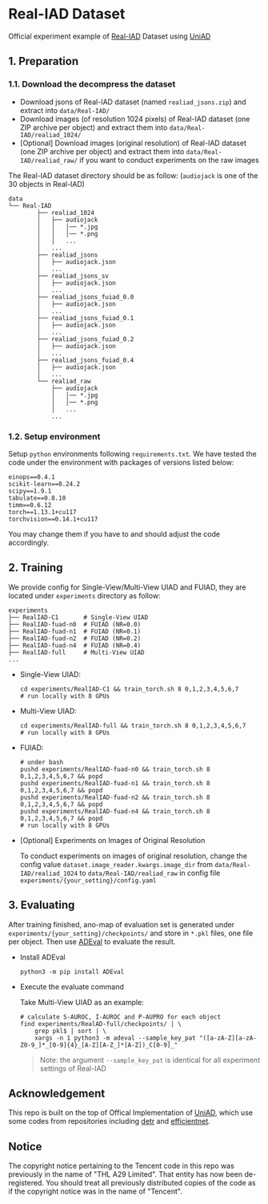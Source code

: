 # Real-IAD Dataset
Official experiment example of [Real-IAD](https://realiad4ad.github.io/Real-IAD) Dataset using [UniAD](README_uniad.md)

## 1. Preparation

### 1.1. Download the decompress the dataset
- Download jsons of Real-IAD dataset (named `realiad_jsons.zip`) and extract into `data/Real-IAD/`
- Download images (of resolution 1024 pixels) of Real-IAD dataset (one ZIP archive per object) and extract them into `data/Real-IAD/realiad_1024/`
- [Optional] Download images (original resolution) of Real-IAD dataset (one ZIP archive per object) and extract them into `data/Real-IAD/realiad_raw/` if you want to conduct experiments on the raw images

The Real-IAD dataset directory should be as follow: (`audiojack` is one of the 30 objects in Real-IAD)
```shell
data
└── Real-IAD
        ├── realiad_1024
        │   ├── audiojack
        │   │   │── *.jpg
        │   │   │── *.png
        │   │   ...
        │   ...
        ├── realiad_jsons
        │   ├── audiojack.json
        │   ...
        ├── realiad_jsons_sv
        │   ├── audiojack.json
        │   ...
        ├── realiad_jsons_fuiad_0.0
        │   ├── audiojack.json
        │   ...
        ├── realiad_jsons_fuiad_0.1
        │   ├── audiojack.json
        │   ...
        ├── realiad_jsons_fuiad_0.2
        │   ├── audiojack.json
        │   ...
        ├── realiad_jsons_fuiad_0.4
        │   ├── audiojack.json
        │   ...
        └── realiad_raw
            ├── audiojack
            │   │── *.jpg
            │   │── *.png
            │   ...
            ...
```

### 1.2. Setup environment
Setup `python` environments following `requirements.txt`. We have tested the code under the environment with packages of versions listed below:
```text
einops==0.4.1
scikit-learn==0.24.2
scipy==1.9.1
tabulate==0.8.10
timm==0.6.12
torch==1.13.1+cu117
torchvision==0.14.1+cu117
```
You may change them if you have to and should adjust the code accordingly.

## 2. Training
We provide config for Single-View/Multi-View UIAD and FUIAD, they are located under `experiments` directory as follow:
```shell
experiments
├── RealIAD-C1       # Single-View UIAD
├── RealIAD-fuad-n0  # FUIAD (NR=0.0)
├── RealIAD-fuad-n1  # FUIAD (NR=0.1)
├── RealIAD-fuad-n2  # FUIAD (NR=0.2)
├── RealIAD-fuad-n4  # FUIAD (NR=0.4)
├── RealIAD-full     # Multi-View UIAD
...
```
- Single-View UIAD:
  ```shell
  cd experiments/RealIAD-C1 && train_torch.sh 8 0,1,2,3,4,5,6,7
  # run locally with 8 GPUs
  ```
- Multi-View UIAD:
  ```shell
  cd experiments/RealIAD-full && train_torch.sh 8 0,1,2,3,4,5,6,7
  # run locally with 8 GPUs
  ```
- FUIAD:
  ```shell
  # under bash
  pushd experiments/RealIAD-fuad-n0 && train_torch.sh 8 0,1,2,3,4,5,6,7 && popd
  pushd experiments/RealIAD-fuad-n1 && train_torch.sh 8 0,1,2,3,4,5,6,7 && popd
  pushd experiments/RealIAD-fuad-n2 && train_torch.sh 8 0,1,2,3,4,5,6,7 && popd
  pushd experiments/RealIAD-fuad-n4 && train_torch.sh 8 0,1,2,3,4,5,6,7 && popd
  # run locally with 8 GPUs
  ```

- [Optional] Experiments on Images of Original Resolution

  To conduct experiments on images of original resolution, change the config value `dataset.image_reader.kwargs.image_dir` from `data/Real-IAD/realiad_1024` to `data/Real-IAD/realiad_raw` in config file `experiments/{your_setting}/config.yaml`

## 3. Evaluating
After training finished, ano-map of evaluation set is generated under `experiments/{your_setting}/checkpoints/` and store in `*.pkl` files, one file per object. Then use [ADEval](https://pypi.org/project/ADEval/) to evaluate the result.

- Install ADEval
  ```shell
  python3 -m pip install ADEval
  ```

- Execute the evaluate command

  Take Multi-View UIAD as an example:

  ```shell
  # calculate S-AUROC, I-AUROC and P-AUPRO for each object
  find experiments/RealAD-full/checkpoints/ | \
      grep pkl$ | sort | \
      xargs -n 1 python3 -m adeval --sample_key_pat "([a-zA-Z][a-zA-Z0-9_]*_[0-9]{4}_[A-Z][A-Z_]*[A-Z])_C[0-9]_"
  ```
  > Note: the argument `--sample_key_pat` is identical for all experiment settings of Real-IAD

## Acknowledgement
This repo is built on the top of Offical Implementation of [UniAD](https://github.com/zhiyuanyou/UniAD.git), which use some codes from repositories including [detr](https://github.com/facebookresearch/detr) and [efficientnet](https://github.com/lukemelas/EfficientNet-PyTorch). 

## Notice
The copyright notice pertaining to the Tencent code in this repo was previously in the name of "THL A29 Limited". That entity has now been de-registered. You should treat all previously distributed copies of the code as if the copyright notice was in the name of "Tencent".
